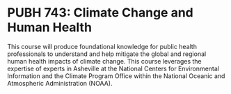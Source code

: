 # PUBH 743: Climate Change and Human Health

This course will produce foundational knowledge for public health professionals to understand and help mitigate the global and regional human health impacts of climate change. This course leverages the expertise of experts in Asheville at the National Centers for Environmental Information and the Climate Program Office within the National Oceanic and Atmospheric Administration (NOAA).